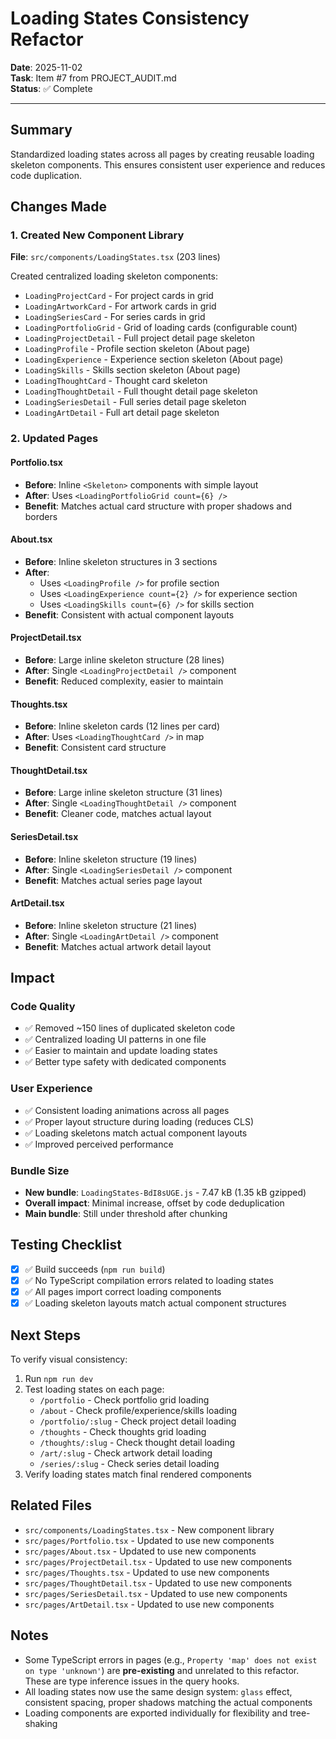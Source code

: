 # Loading States Consistency Refactor

**Date**: 2025-11-02  
**Task**: Item #7 from PROJECT_AUDIT.md  
**Status**: ✅ Complete

---

## Summary

Standardized loading states across all pages by creating reusable loading skeleton components. This ensures consistent user experience and reduces code duplication.

## Changes Made

### 1. Created New Component Library

**File**: `src/components/LoadingStates.tsx` (203 lines)

Created centralized loading skeleton components:
- `LoadingProjectCard` - For project cards in grid
- `LoadingArtworkCard` - For artwork cards in grid
- `LoadingSeriesCard` - For series cards in grid
- `LoadingPortfolioGrid` - Grid of loading cards (configurable count)
- `LoadingProjectDetail` - Full project detail page skeleton
- `LoadingProfile` - Profile section skeleton (About page)
- `LoadingExperience` - Experience section skeleton (About page)
- `LoadingSkills` - Skills section skeleton (About page)
- `LoadingThoughtCard` - Thought card skeleton
- `LoadingThoughtDetail` - Full thought detail page skeleton
- `LoadingSeriesDetail` - Full series detail page skeleton
- `LoadingArtDetail` - Full art detail page skeleton

### 2. Updated Pages

#### Portfolio.tsx
- **Before**: Inline `<Skeleton>` components with simple layout
- **After**: Uses `<LoadingPortfolioGrid count={6} />`
- **Benefit**: Matches actual card structure with proper shadows and borders

#### About.tsx
- **Before**: Inline skeleton structures in 3 sections
- **After**: 
  - Uses `<LoadingProfile />` for profile section
  - Uses `<LoadingExperience count={2} />` for experience section
  - Uses `<LoadingSkills count={6} />` for skills section
- **Benefit**: Consistent with actual component layouts

#### ProjectDetail.tsx
- **Before**: Large inline skeleton structure (28 lines)
- **After**: Single `<LoadingProjectDetail />` component
- **Benefit**: Reduced complexity, easier to maintain

#### Thoughts.tsx
- **Before**: Inline skeleton cards (12 lines per card)
- **After**: Uses `<LoadingThoughtCard />` in map
- **Benefit**: Consistent card structure

#### ThoughtDetail.tsx
- **Before**: Large inline skeleton structure (31 lines)
- **After**: Single `<LoadingThoughtDetail />` component
- **Benefit**: Cleaner code, matches actual layout

#### SeriesDetail.tsx
- **Before**: Inline skeleton structure (19 lines)
- **After**: Single `<LoadingSeriesDetail />` component
- **Benefit**: Matches actual series page layout

#### ArtDetail.tsx
- **Before**: Inline skeleton structure (21 lines)
- **After**: Single `<LoadingArtDetail />` component
- **Benefit**: Matches actual artwork detail layout

## Impact

### Code Quality
- ✅ Removed ~150 lines of duplicated skeleton code
- ✅ Centralized loading UI patterns in one file
- ✅ Easier to maintain and update loading states
- ✅ Better type safety with dedicated components

### User Experience
- ✅ Consistent loading animations across all pages
- ✅ Proper layout structure during loading (reduces CLS)
- ✅ Loading skeletons match actual component layouts
- ✅ Improved perceived performance

### Bundle Size
- **New bundle**: `LoadingStates-BdI8sUGE.js` - 7.47 kB (1.35 kB gzipped)
- **Overall impact**: Minimal increase, offset by code deduplication
- **Main bundle**: Still under threshold after chunking

## Testing Checklist

- [x] ✅ Build succeeds (`npm run build`)
- [x] ✅ No TypeScript compilation errors related to loading states
- [x] ✅ All pages import correct loading components
- [x] ✅ Loading skeleton layouts match actual component structures

## Next Steps

To verify visual consistency:
1. Run `npm run dev`
2. Test loading states on each page:
   - `/portfolio` - Check portfolio grid loading
   - `/about` - Check profile/experience/skills loading
   - `/portfolio/:slug` - Check project detail loading
   - `/thoughts` - Check thoughts grid loading
   - `/thoughts/:slug` - Check thought detail loading
   - `/art/:slug` - Check artwork detail loading
   - `/series/:slug` - Check series detail loading
3. Verify loading states match final rendered components

## Related Files

- `src/components/LoadingStates.tsx` - New component library
- `src/pages/Portfolio.tsx` - Updated to use new components
- `src/pages/About.tsx` - Updated to use new components
- `src/pages/ProjectDetail.tsx` - Updated to use new components
- `src/pages/Thoughts.tsx` - Updated to use new components
- `src/pages/ThoughtDetail.tsx` - Updated to use new components
- `src/pages/SeriesDetail.tsx` - Updated to use new components
- `src/pages/ArtDetail.tsx` - Updated to use new components

## Notes

- Some TypeScript errors in pages (e.g., `Property 'map' does not exist on type 'unknown'`) are **pre-existing** and unrelated to this refactor. These are type inference issues in the query hooks.
- All loading states now use the same design system: `glass` effect, consistent spacing, proper shadows matching the actual components
- Loading components are exported individually for flexibility and tree-shaking
